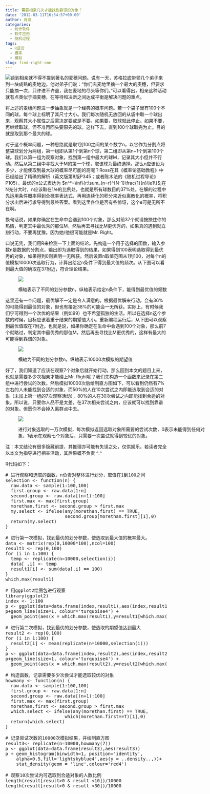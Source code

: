 ```yaml
---
title: 需要相亲几次才能找到靠谱的对象？
date: '2012-03-11T16:34:57+00:00'
author: 肖凯
categories:
  - 统计软件
  - 软件应用
  - 随机过程
tags:
  - R语言
  - 概率
  - 模拟
slug: find-right-one
---
```


![](https://cos.name/wp-content/uploads/2012/03/BFGF.png)谈到相亲就不得不提到著名的麦穗问题。说有一天，苏格拉底带领几个弟子来到一块成熟的麦地边。他对弟子们说：“你们去麦地里摘一个最大的麦穗，但要求只能摘一次，只许进不许退，我在麦地的尽头等你们。”可以看得出，相亲这种活动就有点类似于摘麦穗，在等待和决断之间达成平衡是解决问题的重点。

将上述的麦穗问题进一步抽象就是一个经典的概率问题。若一个袋子里有100个不同的球。每个球上标明了其尺寸大小。我们每次随机无放回的从袋中取一个球出来，观察其大小属性之后需决定要或是不要。如果要，取球就此停止。如果不要， 再继续取球，但不准再回头要原先的球。这样下去，直到100个球取完为止。目的就是取到那个最大的球。

对于这个概率问题，一种思路就是取1到100之间的某个数字n，以它作为分割点将整袋球划分为两组，第一组即从第1个到第n个球，第二组即从第n+1个到第100个球。我们以第一组为观察对象，找到第一组中最大的球M，记录其大小但并不行动。然后从第二组中寻找大于M的第一个球，取该球为最终选择。那么n应该设为多少，才能使取到最大球的概率尽可能的高呢？Ross在其《概率论基础教程》中已经给出了精确的解析（英文版第8版P345；或者陈木法的《随机过程导论》 P105），最优的n公式表达为 $n^*=\inf\{r:\sum_{n=r}^{N-1}\frac{1}{n}\le1\}$;在N充分大时，n应该取在1/e的比例处，也就是所有球数目的37%处。在解的过程中先运用条件概率得到全概率表达式，再用连续化的积分来近似离散化的概率，将积分求出后进行求导得到最终答案。看到这里各位是否有些惊讶，这个e可是无所不在啊。

<!--more-->

换句话说，如果你确定在生命中会遇到100个对象，那么对前37个就请按捺住你的热情，判定其中最优秀的那位M，然后再去寻找比M更优秀的，如果真的遇到就立刻行动，不要再犹豫。因为她/他很可能就是Mr. Right。

口说无凭，我们用R来检测一下上面的结论。先构造一个用于选择的函数，输入参数n是数据的分割点，输出即为选取得到的结果，如果得到100表明选取得到最优秀的对象，如果得到0则表明一无所获。然后设置n取值范围从1到100，对每个n的值模拟10000次选取行为，计算出给定n条件下得到最大值的频次。从下图可以看到最大值的确取在37附近，符合理论结果。<figure id="attachment_4898" style="width: 600px" class="wp-caption aligncenter">

[![](https://cos.name/wp-content/uploads/2012/03/result01.jpeg)](/2012/03/find-right-one/result01/)<figcaption class="wp-caption-text">横轴表示了不同的划分参数n，纵轴表示给定n条件下，能得到最优值的频数</figcaption></figure> 

这里还有一个问题，最优解不一定是令人满意的。根据最优解来行动，会有36%的可能得到最佳的对象，但也有接近38%的可能会一无所获。实际上，有时候我们宁可得到一个次优的结果（例如99）也不希望孤独的生活。所以在选择n这个参数的时候，目标应该着重于结果的期望值大小。重新编程运行后，从下图可以观察到最优值取在7附近。也就是说，如果你确定在生命中会遇到100个对象，那么前7个就略过，判定其中最优秀的那位M，然后再去寻找比M更优秀的，这样有最大的可能得到靠谱的对象。<figure id="attachment_4899" style="width: 600px" class="wp-caption aligncenter">

[![](https://cos.name/wp-content/uploads/2012/03/result02.jpeg)](/2012/03/find-right-one/result02/)<figcaption class="wp-caption-text">横轴为不同的划分参数n，纵轴表示10000次模拟的期望值</figcaption></figure> 

好了，我们知道了应该在观察7个对象后就开始行动，那么回到本文的题目上来，也就是需要多少次相亲才能碰上Mr. Right呢？我们先构造一个函数来记录在第二组中进行尝试的次数。然后模拟10000次后绘制直方图如下，可以看到仍然有7%左右的人未能找到合适的对象，而50%的人在10次尝试之内即能选取到合适的对象（未加上第一组的7次观察活动），80%的人在30次尝试之内即能找到合适的对象。所以说，只要你人品不是太差，在37次相亲尝试之内，应该就可以找到靠谱的对象。但愿你不会掉入离群点中去。<figure id="attachment_4900" style="width: 600px" class="wp-caption aligncenter">

[![](https://cos.name/wp-content/uploads/2012/03/result03.jpeg)](/2012/03/find-right-one/result03/)<figcaption class="wp-caption-text">进行对象选取的一万次模拟，每次模拟返回选取对象所需要的尝试次数，0表示未能得到任何对象，1表示在观察七个对象后，只需要一次尝试就得到较优的对象。</figcaption></figure> 

注：本文结论有很多隐藏前提，其推理亦可能有失误之处，仅供娱乐。若读者完全以本文为指导进行相亲活动，其后果概不负责 ^_^

R代码如下：

<pre># 进行观察和选取的函数，n负责对整体进行划分，取值在1到100之间
selection &lt;- function(n) {
  raw.data &lt;- sample(1:100,100)
  first.group &lt;- raw.data[1:n]
  second.group &lt;- raw.data[(n+1):100]
  first.max &lt;- max(first.group)
  morethan.first &lt;- second.group &gt; first.max
  my.select &lt;- ifelse(any(morethan.first) == TRUE,
                      second.group[morethan.first][1],0)
  return(my.select)
}

# 进行第一次模拟，找到最优的划分参数，使选取到最大值的概率最大。
data &lt;- matrix(rep(0,10000*100),ncol=100)
result1 &lt;- rep(0,100)
for (i in 1:100) {
  temp &lt;- replicate(n=10000,selection(i))
  data[ ,i] &lt;- temp
  result1[i] &lt;- sum(data[,i] == 100)
}
which.max(result1)

# 用ggplot2绘图包进行观察
library(ggplot2)
index &lt;- 1:100
p &lt;- ggplot(data=data.frame(index,result1),aes(index,result1))
p+geom_line(size=1, colour='turquoise4') +
  geom_point(aes(x = which.max(result1),y=result1[which.max(result1)]),colour=alpha('red',0.5),size=5) 

# 进行第二次模拟，找到最优的划分参数，使选取的期望值达到最大
result2 &lt;- rep(0,100)
for (i in 1:100) {
  result2[i] &lt;- mean(replicate(n=10000,selection(i)))
}
p &lt;- ggplot(data=data.frame(index,result2),aes(index,result2))
p+geom_line(size=1, colour='turquoise4') +
  geom_point(aes(x = which.max(result2),y=result2[which.max(result2)]),colour=alpha('red',0.5),size=5)

# 构造函数，记录需要多少次尝试才能选取较优的对象
howmany &lt;- function(n) {
  raw.data &lt;- sample(1:100,100)
  first.group &lt;- raw.data[1:n]
  second.group &lt;- raw.data[(n+1):100]
  first.max &lt;- max(first.group)
  morethan.first &lt;- second.group &gt; first.max
  which.select &lt;- ifelse(any(morethan.first) == TRUE,
                      which(morethan.first==T)[1],0)
  return(which.select)
} 

# 记录尝试次数的10000次模拟结果，并绘制直方图
result3&lt;- replicate(n=10000,howmany(7))
p &lt;- ggplot(data=data.frame(result3),aes(result3))
p + geom_histogram(binwidth=1, position='identity',
    alpha=0.5,fill='lightskyblue4',aes(y = ..density..,))+
    stat_density(geom = 'line',colour='red4')

# 观察10次尝试内可选取到合适对象的人数比例
length(result[result&gt;0 & result &lt;10])/10000
length(result[result&gt;0 & result &lt;30])/10000</pre>
